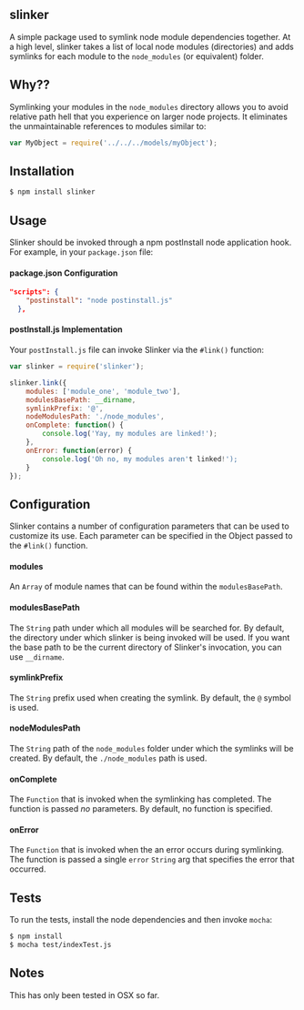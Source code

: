 ## slinker

A simple package used to symlink node module dependencies together. At a high level, slinker takes a list of local node modules (directories) and adds symlinks for each module to the `node_modules` (or equivalent) folder.

## Why??

Symlinking your modules in the `node_modules` directory allows you to avoid relative path hell that you experience on larger node projects. It eliminates the unmaintainable references to modules similar to:

```javascript
var MyObject = require('../../../models/myObject');
```

## Installation

```bash
$ npm install slinker
```

## Usage

Slinker should be invoked through a npm postInstall node application hook. For example, in your `package.json` file:

#### package.json Configuration

```json
"scripts": {
    "postinstall": "node postinstall.js"
  },
```

#### postInstall.js Implementation

Your `postInstall.js` file can invoke Slinker via the `#link()` function:

```javascript
var slinker = require('slinker');

slinker.link({
	modules: ['module_one', 'module_two'],
	modulesBasePath: __dirname,
	symlinkPrefix: '@',
	nodeModulesPath: './node_modules',
	onComplete: function() {
		console.log('Yay, my modules are linked!');
	},
	onError: function(error) {
		console.log('Oh no, my modules aren't linked!');
	}
});
```

## Configuration

Slinker contains a number of configuration parameters that can be used to customize its use. Each parameter can be specified in the Object passed to the `#link()` function.

#### modules

An `Array` of module names that can be found within the `modulesBasePath`.

#### modulesBasePath

The `String` path under which all modules will be searched for. By default, the directory under which slinker is being invoked will be used. If you want the base path to be the current directory of Slinker's invocation, you can use `__dirname`.

#### symlinkPrefix

The `String` prefix used when creating the symlink. By default, the `@` symbol is used.

#### nodeModulesPath

The `String` path of the `node_modules` folder under which the symlinks will be created. By default, the `./node_modules` path is used.

#### onComplete

The `Function` that is invoked when the symlinking has completed. The function is passed _no_ parameters. By default, no function is specified.

#### onError

The `Function` that is invoked when the an error occurs during symlinking. The function is passed a single `error` `String` arg that specifies the error that occurred.

## Tests

To run the tests, install the node dependencies and then invoke `mocha`:

```bash
$ npm install
$ mocha test/indexTest.js
```

## Notes

This has only been tested in OSX so far.